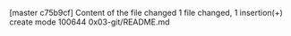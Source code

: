 [master c75b9cf] Content of the file changed
 1 file changed, 1 insertion(+)
 create mode 100644 0x03-git/README.md
